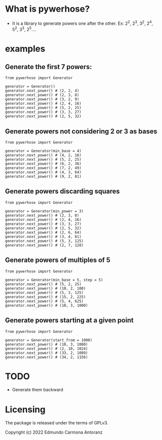 # What is pywerhose?

- It is a library to generate powers one after the other. Ex: 2<sup>2</sup>, 2<sup>3</sup>, 3<sup>2</sup>, 2<sup>4</sup>, 5<sup>2</sup>, 3<sup>3</sup>, 2<sup>5</sup>....

# examples

## Generate the first 7 powers:
```
from pywerhose import Generator

generator = Generator()
generator.next_power() # (2, 2, 4)
generator.next_power() # (2, 3, 8)
generator.next_power() # (3, 2, 9)
generator.next_power() # (2, 4, 16)
generator.next_power() # (5, 2, 25)
generator.next_power() # (3, 3, 27)
generator.next_power() # (2, 5, 32)
```

## Generate powers not considering 2 or 3 as bases
```
from pywerhose import Generator

generator = Generator(min_base = 4)
generator.next_power() # (4, 2, 16)
generator.next_power() # (5, 2, 25)
generator.next_power() # (6, 2, 36)
generator.next_power() # (7, 2, 49)
generator.next_power() # (4, 3, 64)
generator.next_power() # (9, 2, 81)
```

## Generate powers discarding squares
```
from pywerhose import Generator

generator = Generator(min_power = 3)
generator.next_power() # (2, 3, 8)
generator.next_power() # (2, 4, 16)
generator.next_power() # (3, 3, 27)
generator.next_power() # (2, 5, 32)
generator.next_power() # (2, 6, 64)
generator.next_power() # (3, 4, 81)
generator.next_power() # (5, 3, 125)
generator.next_power() # (2, 7, 128)
```

## Generate powers of multiples of 5
```
from pywerhose import Generator

generator = Generator(min_base = 5, step = 5)
generator.next_power() # (5, 2, 25)
generator.next_power() # (10, 2, 100)
generator.next_power() # (5, 3, 125)
generator.next_power() # (15, 2, 225)
generator.next_power() # (5, 4, 625)
generator.next_power() # (10, 3, 1000)
```

## Generate powers starting at a given point
```
from pywerhose import Generator

generator = Generator(start_from = 1000)
generator.next_power() # (10, 3, 1000)
generator.next_power() # (2, 10, 1024)
generator.next_power() # (33, 2, 1089)
generator.next_power() # (34, 2, 1156)
```


# TODO
- Generate them backward

# Licensing
The package is released under the terms of GPLv3.

Copyright (c) 2022 Edmundo Carmona Antoranz

